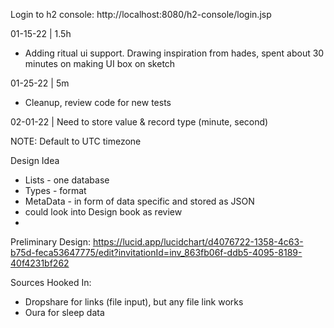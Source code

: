 
Login to h2 console:
http://localhost:8080/h2-console/login.jsp



01-15-22 | 1.5h
- Adding ritual ui support. Drawing inspiration from hades, spent about 30 minutes on making UI box on sketch

01-25-22 | 5m
- Cleanup, review code for new tests


02-01-22 | Need to store value & record type (minute, second)


NOTE:
Default to UTC timezone



Design Idea 
- Lists - one database
- Types - format
- MetaData - in form of data specific and stored as JSON
- could look into Design book as review 
- 


Preliminary Design:
https://lucid.app/lucidchart/d4076722-1358-4c63-b75d-feca53647775/edit?invitationId=inv_863fb06f-ddb5-4095-8189-40f4231bf262


Sources Hooked In:
- Dropshare for links (file input), but any file link works
- Oura for sleep data